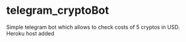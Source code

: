 # telegram_cryptoBot

Simple telegram bot which allows to check costs of 5 cryptos in USD.
Heroku host added
